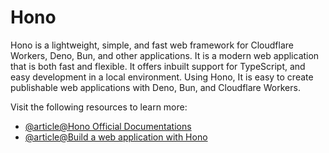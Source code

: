 # Hono

Hono is a lightweight, simple, and fast web framework for Cloudflare Workers, Deno, Bun, and other applications. It is a modern web application that is both fast and flexible. It offers inbuilt support for TypeScript, and easy development in a local environment. Using Hono, It is easy to create publishable web applications with Deno, Bun, and Cloudflare Workers.

Visit the following resources to learn more:

- [@article@Hono Official Documentations](https://hono.dev/docs/)
- [@article@Build a web application with Hono](https://blog.logrocket.com/build-web-application-hono/)
